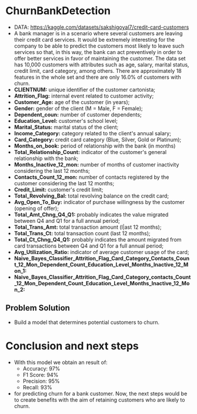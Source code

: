 # ChurnBankDetection
- DATA: https://kaggle.com/datasets/sakshigoyal7/credit-card-customers
- A bank manager is in a scenario where several customers are leaving their credit card services. It would be extremely interesting for the company to be able to predict the customers most likely to leave such services so that, in this way, the bank can act preventively in order to offer better services in favor of maintaining the customer. The data set has 10,000 customers with attributes such as age, salary, marital status, credit limit, card category, among others. There are approximately 18 features in the whole set and there are only 16.0% of customers with churn.
- **CLIENTNUM:** unique identifier of the customer cartonista;
- **Attrition_Flag:** internal event related to customer activity;
- **Customer_Age:** age of the customer (in years);
- **Gender:** gender of the client (M = Male, F = Female);
- **Dependent_coun:** number of customer dependents;
- **Education_Level:** customer's school level;
- **Marital_Status:** marital status of the client;
- **Income_Category:** category related to the client's annual salary;
- **Card_Category:** credit card category (Blue, Silver, Gold or Platinum);
- **Months_on_book:** period of relationship with the bank (in months)
- **Total_Relationship_Count:** indicator of the customer's general relationship with the bank;
- **Months_Inactive_12_mon:** number of months of customer inactivity considering the last 12 months;
- **Contacts_Count_12_mon:** number of contacts registered by the customer considering the last 12 months;
- **Credit_Limit:** customer's credit limit;
- **Total_Revolving_Bal:** total revolving balance on the credit card;
- **Avg_Open_To_Buy:** indicator of purchase willingness by the customer (opening of offer);
- **Total_Amt_Chng_Q4_Q1:** probably indicates the value migrated between Q4 and Q1 for a full annual period;
- **Total_Trans_Amt:** total transaction amount (l|ast 12 months);
- **Total_Trans_Ct:** total transaction count (last 12 months);
- **Total_Ct_Chng_Q4_Q1:** probably indicates the amount migrated from card transactions between Q4 and Q1 for a full annual period;
- **Avg_Utilization_Ratio:** indicator of average customer usage of the card;
- **Naive_Bayes_Classifier_Attrition_Flag_Card_Category_Contacts_Count_12_Mon_Dependent_Count_Education_Level_Months_Inactive_12_Mon_1:**
- **Naive_Bayes_Classifier_Attrition_Flag_Card_Category_contacts_Count_12_Mon_Dependent_Count_Education_Level_Months_Inactive_12_Mon_2:**
## Problem Solution
- Build a model that determines potential customers to churn.
# Conclusion and next steps
- With this model we obtain an result of:
    - Accuracy: 97%
    - F1 Score: 94%
    - Precision: 95%
    - Recall: 93% 
- for predicting churn for a bank customer. Now, the next steps would be to create benefits with the aim of retaining customers who are likely to churn.
